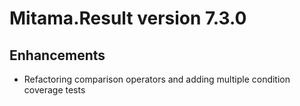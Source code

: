 # Mitama.Result version 7.3.0

## Enhancements

- Refactoring comparison operators and adding multiple condition coverage tests
